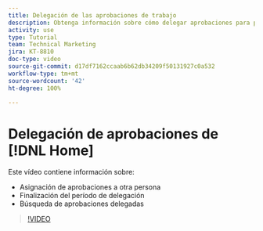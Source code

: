 ```yaml
---
title: Delegación de las aprobaciones de trabajo
description: Obtenga información sobre cómo delegar aprobaciones para proyectos, tareas, problemas y tarjetas de horas trabajadas a otro usuario.
activity: use
type: Tutorial
team: Technical Marketing
jira: KT-8810
doc-type: video
source-git-commit: d17df7162ccaab6b62db34209f50131927c0a532
workflow-type: tm+mt
source-wordcount: '42'
ht-degree: 100%

---
```


# Delegación de aprobaciones de [!DNL Home]

Este vídeo contiene información sobre:

* Asignación de aprobaciones a otra persona
* Finalización del período de delegación
* Búsqueda de aprobaciones delegadas

>[!VIDEO](https://video.tv.adobe.com/v/336094/?quality=12&learn=on&enablevpops)

<!---
learn more URLS
Delegate approval request
--->
